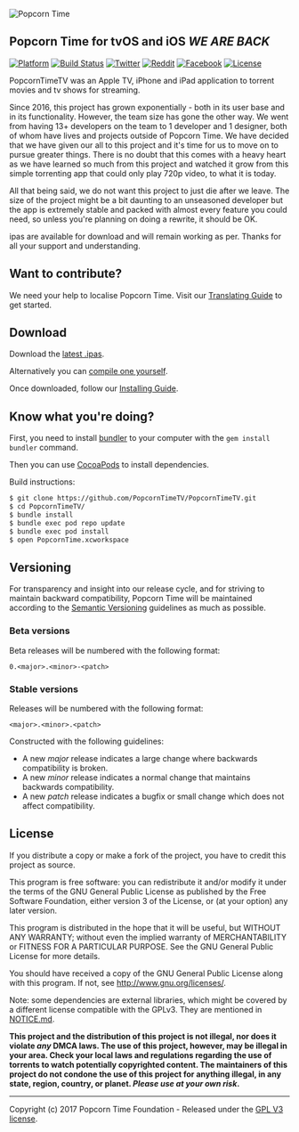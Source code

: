 <p align="left " >
  <img src="http://i.imgur.com/76RElTT.png" alt="Popcorn Time" title="Popcorn Time">
</p>

## Popcorn Time for tvOS and iOS _WE ARE BACK_

[![Platform](http://img.shields.io/badge/platform-iOS%20%7C%20tvOS-lightgrey.svg?style=flat)](https://github.com/PopcornTimeTV)
[![Build Status](https://travis-ci.org/PopcornTimeTV/PopcornTimeTV.svg?branch=master)](https://travis-ci.org/PopcornTimeTV/PopcornTimeTV)
[![Twitter](https://img.shields.io/badge/twitter-@Popcorn%20Time-3299EC.svg?style=flat)](https://twitter.com/popcorntimetv)
[![Reddit](https://img.shields.io/badge/discussion-reddit-red.svg?style=flat)](https://reddit.com/r/popcorntime)
[![Facebook](https://img.shields.io/badge/facebook-Popcorn%20Time-354F88.svg?style=flat)](https://www.facebook.com/PopcornTimedotsh)
[![License](https://img.shields.io/badge/license-GPL_v3-373737.svg?style=flat)](https://github.com/PopcornTimeTV/PopcornTimeTV/blob/master/LICENSE.md)

PopcornTimeTV was an Apple TV, iPhone and iPad application to torrent movies and tv shows for streaming.

Since 2016, this project has grown exponentially - both in its user base and in its functionality. However, the team size has gone the other way. We went from having 13+ developers on the team to 1 developer and 1 designer, both of whom have lives and projects outside of Popcorn Time. We have decided that we have given our all to this project and it's time for us to move on to pursue greater things. There is no doubt that this comes with a heavy heart as we have learned so much from this project and watched it grow from this simple torrenting app that could only play 720p video, to what it is today.

All that being said, we do not want this project to just die after we leave. The size of the project might be a bit daunting to an unseasoned developer but the app is extremely stable and packed with almost every feature you could need, so unless you're planning on doing a rewrite, it should be OK.

ipas are available for download and will remain working as per. Thanks for all your support and understanding.

## Want to contribute?

We need your help to localise Popcorn Time. Visit our [Translating Guide](https://github.com/PopcornTimeTV/PopcornTimeTV/wiki/Translating-Popcorn-Time) to get started.

## Download

Download the [latest .ipas](https://github.com/PopcornTimeTV/PopcornTimeTV/releases/latest).

Alternatively you can [compile one yourself](https://github.com/PopcornTimeTV/PopcornTimeTV/wiki/Archiving-Popcorn-Time).

Once downloaded, follow our [Installing Guide](https://github.com/PopcornTimeTV/PopcornTimeTV/wiki/Installing-Popcorn-Time).

## Know what you're doing?

First, you need to install [bundler](https://bundler.io) to your computer with the `gem install bundler` command.

Then you can use [CocoaPods](http://cocoapods.org/) to install dependencies.

Build instructions:

``` bash
$ git clone https://github.com/PopcornTimeTV/PopcornTimeTV.git
$ cd PopcornTimeTV/
$ bundle install
$ bundle exec pod repo update
$ bundle exec pod install
$ open PopcornTime.xcworkspace
```

## Versioning

For transparency and insight into our release cycle, and for striving to maintain backward compatibility, Popcorn Time will be maintained according to the [Semantic Versioning](http://semver.org/) guidelines as much as possible.

### Beta versions

Beta releases will be numbered with the following format:

`0.<major>.<minor>-<patch>`

### Stable versions

Releases will be numbered with the following format:

`<major>.<minor>.<patch>`


Constructed with the following guidelines:
* A new *major* release indicates a large change where backwards compatibility is broken.
* A new *minor* release indicates a normal change that maintains backwards compatibility.
* A new *patch* release indicates a bugfix or small change which does not affect compatibility.

## License

If you distribute a copy or make a fork of the project, you have to credit this project as source.

This program is free software: you can redistribute it and/or modify it under the terms of the GNU General Public License as published by the Free Software Foundation, either version 3 of the License, or (at your option) any later version.

This program is distributed in the hope that it will be useful, but WITHOUT ANY WARRANTY; without even the implied warranty of MERCHANTABILITY or FITNESS FOR A PARTICULAR PURPOSE.  See the GNU General Public License for more details.

You should have received a copy of the GNU General Public License along with this program.  If not, see http://www.gnu.org/licenses/.

Note: some dependencies are external libraries, which might be covered by a different license compatible with the GPLv3. They are mentioned in [NOTICE.md](https://github.com/PopcornTimeTV/PopcornTimeTV/blob/master/NOTICE.md).


**This project and the distribution of this project is not illegal, nor does it violate _any_ DMCA laws. The use of this project, however, may be illegal in your area. Check your local laws and regulations regarding the use of torrents to watch potentially copyrighted content. The maintainers of this project do not condone the use of this project for anything illegal, in any state, region, country, or planet. _Please use at your own risk_.**

***


Copyright (c) 2017 Popcorn Time Foundation - Released under the [GPL V3 license](https://github.com/PopcornTimeTV/PopcornTimeTV/LICENSE.md).
